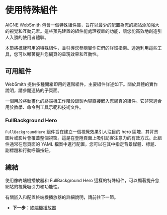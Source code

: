 # 使用特殊組件

AIGNE WebSmith 包含一個特殊組件庫，旨在以最少的配置為您的網站添加強大的視覺和互動元素。這些預先建置的組件能處理複雜的功能，讓您能高效地創造引人入勝的使用者體驗。

本節將概覽可用的特殊組件，並引導您參閱實作它們的詳細指南。透過利用這些工具，您可以顯著提升您網頁的呈現效果和互動性。

## 可用組件

WebSmith 提供多種開箱即用的進階組件。主要組件詳述如下。關於具體的實作說明，請參閱連結的子頁面。

<x-cards data-columns="1">
  <x-card data-title="終端機播放器" data-icon="lucide:terminal" data-href="/advanced-features/using-special-components/terminal-player">
    一個用於將動畫化的終端機工作階段錄製內容直接嵌入您網頁的組件。它非常適合用於教學、命令列工具示範和技術文件。
  </x-card>
</x-cards>

### FullBackground Hero

`FullBackgroundHero` 組件旨在建立一個視覺效果引人注目的 hero 區塊，其背景圖片或影片會覆蓋整個視窗。這是在登陸頁面上吸引訪客注意力的有效方式。此組件通常在您頁面的 YAML 檔案中進行配置，您可以在其中指定背景媒體、標題、副標題和行動呼籲按鈕。

## 總結

使用像終端機播放器和 FullBackground Hero 這樣的特殊組件，可以顯著提升您網站的視覺吸引力和功能性。

有關嵌入和配置終端機播放器的詳細說明，請前往下一節。

- **下一步**：[終端機播放器](./advanced-features-using-special-components-terminal-player.md)